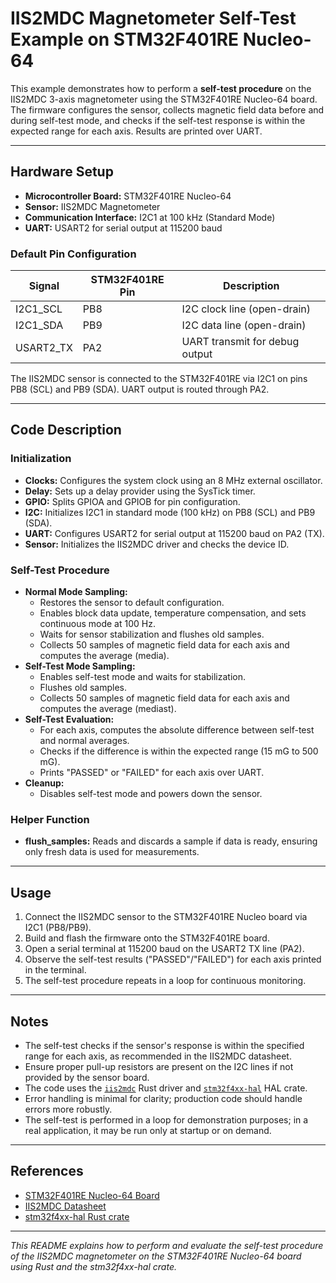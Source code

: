 # IIS2MDC Magnetometer Self-Test Example on STM32F401RE Nucleo-64

This example demonstrates how to perform a **self-test procedure** on the IIS2MDC 3-axis magnetometer using the STM32F401RE Nucleo-64 board. The firmware configures the sensor, collects magnetic field data before and during self-test mode, and checks if the self-test response is within the expected range for each axis. Results are printed over UART.

---

## Hardware Setup

- **Microcontroller Board:** STM32F401RE Nucleo-64
- **Sensor:** IIS2MDC Magnetometer
- **Communication Interface:** I2C1 at 100 kHz (Standard Mode)
- **UART:** USART2 for serial output at 115200 baud

### Default Pin Configuration

| Signal       | STM32F401RE Pin | Description                    |
|--------------|-----------------|-------------------------------|
| I2C1_SCL     | PB8             | I2C clock line (open-drain)   |
| I2C1_SDA     | PB9             | I2C data line (open-drain)    |
| USART2_TX    | PA2             | UART transmit for debug output|

The IIS2MDC sensor is connected to the STM32F401RE via I2C1 on pins PB8 (SCL) and PB9 (SDA). UART output is routed through PA2.

---

## Code Description

### Initialization

- **Clocks:** Configures the system clock using an 8 MHz external oscillator.
- **Delay:** Sets up a delay provider using the SysTick timer.
- **GPIO:** Splits GPIOA and GPIOB for pin configuration.
- **I2C:** Initializes I2C1 in standard mode (100 kHz) on PB8 (SCL) and PB9 (SDA).
- **UART:** Configures USART2 for serial output at 115200 baud on PA2 (TX).
- **Sensor:** Initializes the IIS2MDC driver and checks the device ID.

### Self-Test Procedure

- **Normal Mode Sampling:**
  - Restores the sensor to default configuration.
  - Enables block data update, temperature compensation, and sets continuous mode at 100 Hz.
  - Waits for sensor stabilization and flushes old samples.
  - Collects 50 samples of magnetic field data for each axis and computes the average (media).
- **Self-Test Mode Sampling:**
  - Enables self-test mode and waits for stabilization.
  - Flushes old samples.
  - Collects 50 samples of magnetic field data for each axis and computes the average (mediast).
- **Self-Test Evaluation:**
  - For each axis, computes the absolute difference between self-test and normal averages.
  - Checks if the difference is within the expected range (15 mG to 500 mG).
  - Prints "PASSED" or "FAILED" for each axis over UART.
- **Cleanup:**
  - Disables self-test mode and powers down the sensor.

### Helper Function

- **flush_samples:** Reads and discards a sample if data is ready, ensuring only fresh data is used for measurements.

---

## Usage

1. Connect the IIS2MDC sensor to the STM32F401RE Nucleo board via I2C1 (PB8/PB9).
2. Build and flash the firmware onto the STM32F401RE board.
3. Open a serial terminal at 115200 baud on the USART2 TX line (PA2).
4. Observe the self-test results ("PASSED"/"FAILED") for each axis printed in the terminal.
5. The self-test procedure repeats in a loop for continuous monitoring.

---

## Notes

- The self-test checks if the sensor's response is within the specified range for each axis, as recommended in the IIS2MDC datasheet.
- Ensure proper pull-up resistors are present on the I2C lines if not provided by the sensor board.
- The code uses the [`iis2mdc`](https://crates.io/crates/iis2mdc) Rust driver and [`stm32f4xx-hal`](https://docs.rs/stm32f4xx-hal) HAL crate.
- Error handling is minimal for clarity; production code should handle errors more robustly.
- The self-test is performed in a loop for demonstration purposes; in a real application, it may be run only at startup or on demand.

---

## References

- [STM32F401RE Nucleo-64 Board](https://www.st.com/en/evaluation-tools/nucleo-f401re.html)
- [IIS2MDC Datasheet](https://www.st.com/resource/en/datasheet/iis2mdc.pdf)
- [stm32f4xx-hal Rust crate](https://docs.rs/stm32f4xx-hal)

---

*This README explains how to perform and evaluate the self-test procedure of the IIS2MDC magnetometer on the STM32F401RE Nucleo-64 board using Rust and the stm32f4xx-hal crate.*
